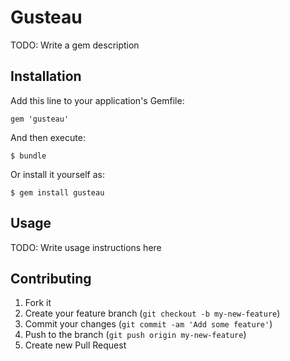 # Gusteau

TODO: Write a gem description

## Installation

Add this line to your application's Gemfile:

    gem 'gusteau'

And then execute:

    $ bundle

Or install it yourself as:

    $ gem install gusteau

## Usage

TODO: Write usage instructions here

## Contributing

1. Fork it
2. Create your feature branch (`git checkout -b my-new-feature`)
3. Commit your changes (`git commit -am 'Add some feature'`)
4. Push to the branch (`git push origin my-new-feature`)
5. Create new Pull Request
